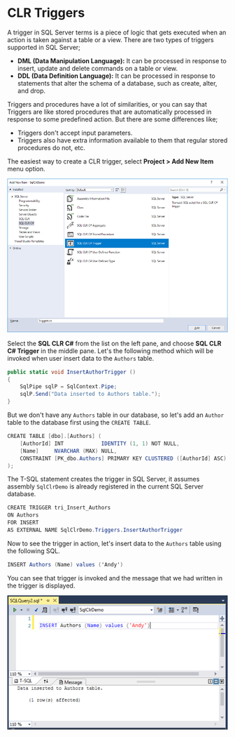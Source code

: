 # CLR Triggers

A trigger in SQL Server terms is a piece of logic that gets executed when an action is taken against a table or a view. There are two types of triggers supported in SQL Server; 

 - **DML (Data Manipulation Language):** It can be processed in response to insert, update and delete commands on a table or view.
 - **DDL (Data Definition Language):** It can be processed in response to statements that alter the schema of a database, such as create, alter, and drop.

Triggers and procedures have a lot of similarities, or you can say that Triggers are like stored procedures that are automatically processed in response to some predefined action. But there are some differences like;
 
 - Triggers don't accept input parameters. 
 - Triggers also have extra information available to them that regular stored procedures do not, etc.

The easiest way to create a CLR trigger, select **Project > Add New Item** menu option.

<img src="https://raw.githubusercontent.com/zzzprojects/sqlclr-tutorial/master/docs/images/clr-triggers1.png">

Select the **SQL CLR C#** from the list on the left pane, and choose **SQL CLR C# Trigger** in the middle pane. Let's the following method which will be invoked when user insert data to the `Authors` table.

```csharp
public static void InsertAuthorTrigger ()
{
    SqlPipe sqlP = SqlContext.Pipe;
    sqlP.Send("Data inserted to Authors table.");
}
```

But we don't have any `Authors` table in our database, so let's add an `Author` table to the database first using the `CREATE TABLE`.

```csharp
CREATE TABLE [dbo].[Authors] (
    [AuthorId] INT            IDENTITY (1, 1) NOT NULL,
    [Name]     NVARCHAR (MAX) NULL,
    CONSTRAINT [PK_dbo.Authors] PRIMARY KEY CLUSTERED ([AuthorId] ASC)
);
``` 

The T-SQL statement creates the trigger in SQL Server, it assumes assembly `SqlClrDemo` is already registered in the current SQL Server database.

```csharp
CREATE TRIGGER tri_Insert_Authors
ON Authors
FOR INSERT
AS EXTERNAL NAME SqlClrDemo.Triggers.InsertAuthorTrigger
```

Now to see the trigger in action, let's insert data to the `Authors` table using the following SQL.

```csharp
INSERT Authors (Name) values ('Andy')
```

You can see that trigger is invoked and the message that we had written in the trigger is displayed.

<img src="https://raw.githubusercontent.com/zzzprojects/sqlclr-tutorial/master/docs/images/clr-triggers2.png">
